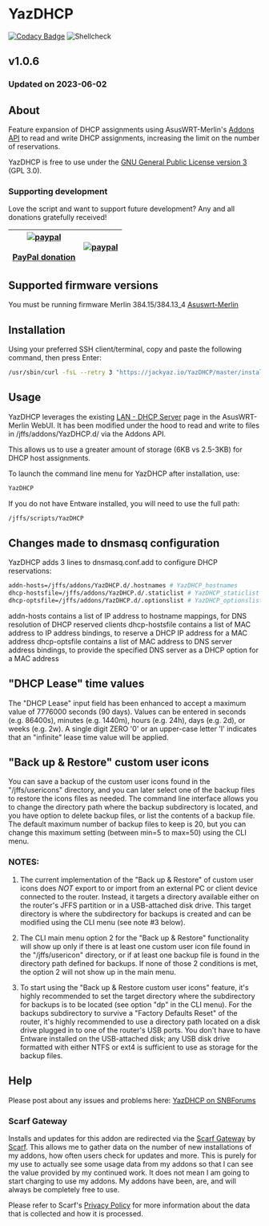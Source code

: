 # YazDHCP
[![Codacy Badge](https://app.codacy.com/project/badge/Grade/1f193c7b92a34b60bc1ef9a647f04908)](https://www.codacy.com/gh/jackyaz/YazDHCP/dashboard?utm_source=github.com&amp;utm_medium=referral&amp;utm_content=jackyaz/YazDHCP&amp;utm_campaign=Badge_Grade)
![Shellcheck](https://github.com/jackyaz/YazDHCP/actions/workflows/shellcheck.yml/badge.svg)

## v1.0.6
### Updated on 2023-06-02
## About
Feature expansion of DHCP assignments using AsusWRT-Merlin's [Addons API](https://github.com/RMerl/asuswrt-merlin.ng/wiki/Addons-API) to read and write DHCP assignments, increasing the limit on the number of reservations.

YazDHCP is free to use under the [GNU General Public License version 3](https://opensource.org/licenses/GPL-3.0) (GPL 3.0).

### Supporting development
Love the script and want to support future development? Any and all donations gratefully received!

| [![paypal](https://www.paypalobjects.com/en_GB/i/btn/btn_donate_LG.gif)](https://www.paypal.com/donate/?hosted_button_id=47UTYVRBDKSTL) <br /><br /> [**PayPal donation**](https://www.paypal.com/donate/?hosted_button_id=47UTYVRBDKSTL) | [![paypal](https://puu.sh/IAhtp/3788f3a473.png)](https://www.paypal.com/donate/?hosted_button_id=47UTYVRBDKSTL) |
| :----: | --- |

## Supported firmware versions
You must be running firmware Merlin 384.15/384.13_4 [Asuswrt-Merlin](https://asuswrt.lostrealm.ca/)

## Installation
Using your preferred SSH client/terminal, copy and paste the following command, then press Enter:

```sh
/usr/sbin/curl -fsL --retry 3 "https://jackyaz.io/YazDHCP/master/install/YazDHCP.sh" -o "/jffs/scripts/YazDHCP" && chmod 0755 /jffs/scripts/YazDHCP && /jffs/scripts/YazDHCP install
```

## Usage
YazDHCP leverages the existing [LAN - DHCP Server](http://router.asus.com/Advanced_DHCP_Content.asp) page in the AsusWRT-Merlin WebUI. It has been modified under the hood to read and write to files in /jffs/addons/YazDHCP.d/ via the Addons API.

This allows us to use a greater amount of storage (6KB vs 2.5-3KB) for DHCP host assignments.

To launch the command line menu for YazDHCP after installation, use:
```sh
YazDHCP
```

If you do not have Entware installed, you will need to use the full path:
```sh
/jffs/scripts/YazDHCP
```

## Changes made to dnsmasq configuration
YazDHCP adds 3 lines to dnsmasq.conf.add to configure DHCP reservations:
```sh
addn-hosts=/jffs/addons/YazDHCP.d/.hostnames # YazDHCP_hostnames
dhcp-hostsfile=/jffs/addons/YazDHCP.d/.staticlist # YazDHCP_staticlist
dhcp-optsfile=/jffs/addons/YazDHCP.d/.optionslist # YazDHCP_optionslist
```
addn-hosts contains a list of IP address to hostname mappings, for DNS resolution of DHCP reserved clients
dhcp-hostsfile contains a list of MAC address to IP address bindings, to reserve a DHCP IP address for a MAC address
dhcp-optsfile contains a list of MAC address to DNS server address bindings, to provide the specified DNS server as a DHCP option for a MAC address

## "DHCP Lease" time values
The "DHCP Lease" input field has been enhanced to accept a maximum value of 7776000 seconds (90 days). Values can be entered in seconds (e.g. 86400s), minutes (e.g. 1440m), hours (e.g. 24h), days (e.g. 2d), or weeks (e.g. 2w). A single digit ZERO '0' or an upper-case letter 'I' indicates that an "infinite" lease time value will be applied.

## "Back up & Restore" custom user icons
You can save a backup of the custom user icons found in the "/jffs/usericons" directory, and you can later select one of the backup files to restore the icons files as needed. The command line interface allows you to change the directory path where the backup subdirectory is located, and you have option to delete backup files, or list the contents of a backup file. The default maximum number of backup files to keep is 20, but you can change this maximum setting (between min=5 to max=50) using the CLI menu.

### NOTES:

1) The current implementation of the "Back up & Restore" of custom user icons does *NOT* export to or import from an external PC or client device connected to the router. Instead, it targets a directory available either on the router's JFFS partition or in a USB-attached disk drive. This target directory is where the subdirectory for backups is created and can be modified using the CLI menu (see note #3 below).

2) The CLI main menu option 2 for the "Back up & Restore" functionality will show up only if there is at least one custom user icon file found in the "/jffs/usericon" directory, or if at least one backup file is found in the directory path defined for backups. If none of those 2 conditions is met, the option 2 will not show up in the main menu.

3) To start using the "Back up & Restore custom user icons" feature, it's highly recommended to set the target directory where the subdirectory for backups is to be located (see option "dp" in the CLI menu). For the backups subdirectory to survive a "Factory Defaults Reset" of the router, it's highly recommended to use a directory path located on a disk drive plugged in to one of the router's USB ports. You don't have to have Entware installed on the USB-attached disk; any USB disk drive formatted with either NTFS or ext4 is sufficient to use as storage for the backup files.

## Help
Please post about any issues and problems here: [YazDHCP on SNBForums](https://www.snbforums.com/forums/asuswrt-merlin-addons.60/?prefix_id=31)

### Scarf Gateway
Installs and updates for this addon are redirected via the [Scarf Gateway](https://about.scarf.sh/scarf-gateway) by [Scarf](https://about.scarf.sh/about). This allows me to gather data on the number of new installations of my addons, how often users check for updates and more. This is purely for my use to actually see some usage data from my addons so that I can see the value provided by my continued work. It does not mean I am going to start charging to use my addons. My addons have been, are, and will always be completely free to use.

Please refer to Scarf's [Privacy Policy](https://about.scarf.sh/privacy) for more information about the data that is collected and how it is processed.
